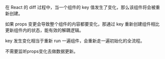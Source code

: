 在 React 的 diff 过程中，当一个组件的 key 值发生了变化，那么该组件将会被重新创建。

如果 props 变更会导致整个组件的内容都要变化，那通过 key 重新创建组件相比更新组件内的状态，能有效的解耦逻辑。



key 发生变化相当于重新 run 一遍组件，会重新走一遍初始化的全流程。

不需要监听props变化去做数据更新。



